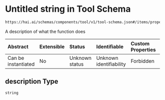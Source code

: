 # Untitled string in Tool Schema

```txt
https://hai.ai/schemas/components/tool/v1/tool-schema.json#/items/properties/function/properties/description
```

A description of what the function does

| Abstract            | Extensible | Status         | Identifiable            | Custom Properties | Additional Properties | Access Restrictions | Defined In                                                                                           |
| :------------------ | :--------- | :------------- | :---------------------- | :---------------- | :-------------------- | :------------------ | :--------------------------------------------------------------------------------------------------- |
| Can be instantiated | No         | Unknown status | Unknown identifiability | Forbidden         | Allowed               | none                | [tool.schema.json\*](../../https:/hai.ai/schemas/=./schemas/tool.schema.json "open original schema") |

## description Type

`string`
